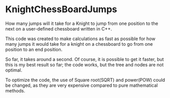 # KnightChessBoardJumps
How many jumps will it take for a Knight to jump from one position to the next on a user-defined chessboard written in C++.

This code was created to make calculations as fast as possible for how many jumps it would take for a knight on a chessboard to go from one position to an end position.

So far, it takes around a second. Of course, it is possible to get it faster, but this is my best result so far; the code works, but the tree and nodes are not optimal.

To optimize the code, the use of Square root(SQRT) and power(POW) could be changed, as they are very expensive compared to pure mathematical methods.
